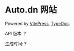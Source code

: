 # Auto.dn 网站

Powered by [VitePress](https://vitepress.dev/), [TypeDoc](https://typedoc.org/).

API 版本: ?

生成时间: ?
